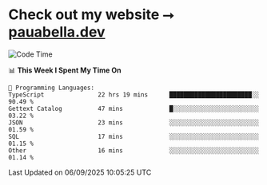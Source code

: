 # Check out my website ⭢ [pauabella.dev](https://pauabella.dev)

<!--START_SECTION:waka-->
![Code Time](http://img.shields.io/badge/Code%20Time-4%2C761%20hrs%2042%20mins-blue)

📊 **This Week I Spent My Time On** 

```text
💬 Programming Languages: 
TypeScript               22 hrs 19 mins      ███████████████████████░░   90.49 % 
Gettext Catalog          47 mins             █░░░░░░░░░░░░░░░░░░░░░░░░   03.22 % 
JSON                     23 mins             ░░░░░░░░░░░░░░░░░░░░░░░░░   01.59 % 
SQL                      17 mins             ░░░░░░░░░░░░░░░░░░░░░░░░░   01.15 % 
Other                    16 mins             ░░░░░░░░░░░░░░░░░░░░░░░░░   01.14 % 
```


 Last Updated on 06/09/2025 10:05:25 UTC
<!--END_SECTION:waka-->
